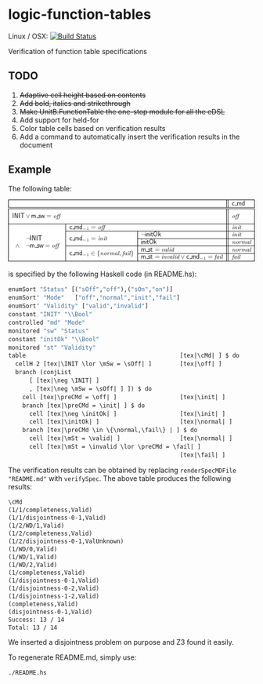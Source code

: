 
# logic-function-tables
Linux / OSX: 
[![Build Status](https://travis-ci.org/unitb/logic-function-tables.svg?branch=master)](https://travis-ci.org/unitb/logic-function-tables)


Verification of function table specifications

## TODO
 1. ~~Adaptive cell height based on contents~~
 2. ~~Add bold, italics and strikethrough~~
 3. ~~Make UnitB.FunctionTable the one-stop module for all the eDSL~~
 4. Add support for held-for
 5. Color table cells based on verification results
 6. Add a command to automatically insert the verification results in the document


## Example
The following table:



![alt text](table13.png)



is specified by the following Haskell code (in README.hs):

```haskell
enumSort "Status" [("sOff","off"),("sOn","on")]
enumSort' "Mode"   ["off","normal","init","fail"]
enumSort' "Validity" ["valid","invalid"]
constant "INIT" "\\Bool"
controlled "md" "Mode"
monitored "sw" "Status"
constant "initOk" "\\Bool"
monitored "st" "Validity"
table                                            [tex|\cMd| ] $ do
  cellH 2 [tex|\INIT \lor \mSw = \sOff| ]        [tex|\off| ] 
  branch (conjList 
      [ [tex|\neg \INIT| ]
      , [tex|\neg \mSw = \sOff| ] ]) $ do
    cell [tex|\preCMd = \off| ]                  [tex|\init| ]
    branch [tex|\preCMd = \init| ] $ do
      cell [tex|\neg \initOk| ]                  [tex|\init| ]
      cell [tex|\initOk| ]                       [tex|\normal| ]
    branch [tex|\preCMd \in \{\normal,\fail\} | ] $ do
      cell [tex|\mSt = \valid| ]                 [tex|\normal| ]
      cell [tex|\mSt = \invalid \lor \preCMd = \fail| ]             
                                                 [tex|\fail| ] 
```

The verification results can be obtained by replacing
`renderSpecMDFile "README.md"` with `verifySpec`. The above table
produces the following results:

```
\cMd
(1/1/completeness,Valid)
(1/1/disjointness-0-1,Valid)
(1/2/WD/1,Valid)
(1/2/completeness,Valid)
(1/2/disjointness-0-1,ValUnknown)
(1/WD/0,Valid)
(1/WD/1,Valid)
(1/WD/2,Valid)
(1/completeness,Valid)
(1/disjointness-0-1,Valid)
(1/disjointness-0-2,Valid)
(1/disjointness-1-2,Valid)
(completeness,Valid)
(disjointness-0-1,Valid)
Success: 13 / 14 
Total: 13 / 14  
```

We inserted a disjointness problem on purpose and Z3 found it
easily.

To regenerate README.md, simply use:

```
./README.hs 
```
